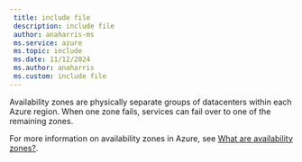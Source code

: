 ```yaml
---
 title: include file
 description: include file
 author: anaharris-ms
 ms.service: azure
 ms.topic: include
 ms.date: 11/12/2024
 ms.author: anaharris
 ms.custom: include file
---
```


Availability zones are physically separate groups of datacenters within each Azure region. When one zone fails, services can fail over to one of the remaining zones.

For more information on availability zones in Azure, see [What are availability zones?](/azure/reliability/availability-zones-overview).